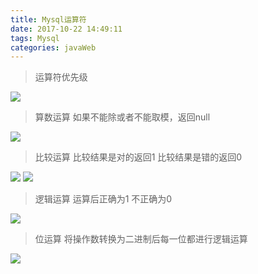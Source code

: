 ```yaml
---
title: Mysql运算符
date: 2017-10-22 14:49:11
tags: Mysql
categories: javaWeb
---
```

> 运算符优先级

![](https://ww1.sinaimg.cn/large/005Y4715gy1fknl5tqrzcj30nl0djwi1.jpg)

> 算数运算 如果不能除或者不能取模，返回null

![](https://ww1.sinaimg.cn/large/005Y4715gy1fknkn462bvj30mi05vjtd.jpg)

> 比较运算 比较结果是对的返回1 比较结果是错的返回0

![](https://ww1.sinaimg.cn/large/005Y4715gy1fknkrccoopj30mj09sn0b.jpg)
![](https://ww1.sinaimg.cn/large/005Y4715gy1fknkrqiky8j30lw02d74o.jpg)

> 逻辑运算 运算后正确为1 不正确为0

![](https://ww1.sinaimg.cn/large/005Y4715gy1fknkvldmjrj30me050wg7.jpg)

> 位运算 将操作数转换为二进制后每一位都进行逻辑运算 

![](https://ww1.sinaimg.cn/large/005Y4715gy1fknkx735ksj30mc073wgk.jpg)
